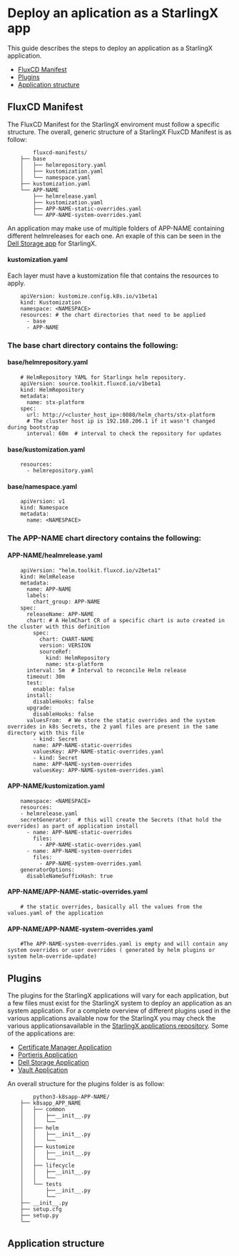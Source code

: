 
# Deploy an aplication as a StarlingX app

This guide describes the steps to deploy an application as a StarlingX application.

 - [FluxCD Manifest](#fluxcd-manifest)
 - [Plugins](#plugins)
 - [Application structure](#application-structure)

## FluxCD Manifest

The FluxCD Manifest for the StarlingX enviroment must follow a specific structure. The overall, generic structure of a StarlingX FluxCD Manifest is as follow:

```shell
        fluxcd-manifests/
    ├── base
    │   ├── helmrepository.yaml
    │   ├── kustomization.yaml
    │   └── namespace.yaml
    ├── kustomization.yaml
    └── APP-NAME
        ├── helmrelease.yaml
        ├── kustomization.yaml
        ├── APP-NAME-static-overrides.yaml
        └── APP-NAME-system-overrides.yaml
```

An application may make use of multiple folders of APP-NAME containing different helmreleases for each one. An exaple of this can be seen in the [Dell Storage app](https://opendev.org/starlingx/app-dell-storage/src/branch/master/stx-dell-storage-helm/stx-dell-storage-helm/fluxcd-manifests) for StarlingX.


#### kustomization.yaml

Each layer must have a kustomization file that contains the resources to apply.

```shell
    apiVersion: kustomize.config.k8s.io/v1beta1
    kind: Kustomization
    namespace: <NAMESPACE>
    resources: # the chart directories that need to be applied
      - base
      - APP-NAME
```



### The base chart directory contains the following:

#### base/helmrepository.yaml

```shell
    # HelmRepository YAML for Starlingx helm repository.
    apiVersion: source.toolkit.fluxcd.io/v1beta1
    kind: HelmRepository
    metadata:
      name: stx-platform
    spec:
      url: http://<cluster_host_ip>:8080/helm_charts/stx-platform
      # The cluster host ip is 192.168.206.1 if it wasn't changed during bootstrap
      interval: 60m  # interval to check the repository for updates
```

#### base/kustomization.yaml

```shell
    resources:
      - helmrepository.yaml
```

#### base/namespace.yaml

```shell
    apiVersion: v1
    kind: Namespace
    metadata:
      name: <NAMESPACE>
```



### The APP-NAME chart directory contains the following:

#### APP-NAME/healmrelease.yaml

```shell
    apiVersion: "helm.toolkit.fluxcd.io/v2beta1"
    kind: HelmRelease
    metadata:
      name: APP-NAME
      labels:
        chart_group: APP-NAME
    spec:
      releaseName: APP-NAME
      chart: # A HelmChart CR of a specific chart is auto created in the cluster with this definition
        spec:
          chart: CHART-NAME
          version: VERSION
          sourceRef:
            kind: HelmRepository
            name: stx-platform
      interval: 5m  # Interval to reconcile Helm release
      timeout: 30m
      test:
        enable: false
      install:
        disableHooks: false
      upgrade:
        disableHooks: false
      valuesFrom:  # We store the static overrides and the system overrides in k8s Secrets, the 2 yaml files are present in the same directory with this file
        - kind: Secret
        name: APP-NAME-static-overrides
        valuesKey: APP-NAME-static-overrides.yaml
        - kind: Secret
        name: APP-NAME-system-overrides
        valuesKey: APP-NAME-system-overrides.yaml
```

#### APP-NAME/kustomization.yaml

```shell
    namespace: <NAMESPACE>
    resources:
    - helmrelease.yaml
    secretGenerator:  # this will create the Secrets (that hold the overrides) as part of application install
      - name: APP-NAME-static-overrides
        files:
          - APP-NAME-static-overrides.yaml
      - name: APP-NAME-system-overrides
        files:
          - APP-NAME-system-overrides.yaml
    generatorOptions:
      disableNameSuffixHash: true
```

#### APP-NAME/APP-NAME-static-overrides.yaml

```shell
    # the static overrides, basically all the values from the values.yaml of the application
```

#### APP-NAME/APP-NAME-system-overrides.yaml

```shell
    #The APP-NAME-system-overrides.yaml is empty and will contain any system overrides or user overrides ( generated by helm plugins or system helm-override-update)
```



## Plugins

The plugins for the StarlingX applications will vary for each application, but a few files must exist for the StarlingX system to deploy an application as an system application. For a complete overview of different plugins used in the various applications available now for the StarlingX you may check the various applicationsavailable in the [StarlingX applications repository](https://opendev.org/starlingx?sort=recentupdate&language=&q=app). Some of the applications are:

 - [Certificate Manager Application](https://opendev.org/starlingx/cert-manager-armada-app/src/branch/master/python3-k8sapp-cert-manager/k8sapp_cert_manager/k8sapp_cert_manager)
 - [Portieris Application](https://opendev.org/starlingx/portieris-armada-app/src/branch/master/python3-k8sapp-portieris/k8sapp_portieris/k8sapp_portieris)
 - [Dell Storage Application](https://opendev.org/starlingx/app-dell-storage/src/branch/master/python3-k8sapp-dell-storage/k8sapp_dell_storage/k8sapp_dell_storage)
 - [Vault Application](https://opendev.org/starlingx/vault-armada-app/src/branch/master/python3-k8sapp-vault/k8sapp_vault/k8sapp_vault)


An overall structure for the plugins folder is as follow:

```shell
        python3-k8sapp-APP-NAME/
    ├── k8sapp_APP_NAME
    │   ├── common
    │   │   ├──__init__.py 
    │   │   └──
    │   ├── helm
    │   │   ├──__init__.py 
    │   │   └──
    │   ├── kustomize
    │   │   ├──__init__.py 
    │   │   └──
    │   ├── lifecycle
    │   │   ├──__init__.py 
    │   │   └──
    │   └── tests
    │       ├──__init__.py 
    │       └──
    ├── __init__.py
    ├── setup.cfg
    ├── setup.py
    └── 
```

## Application structure